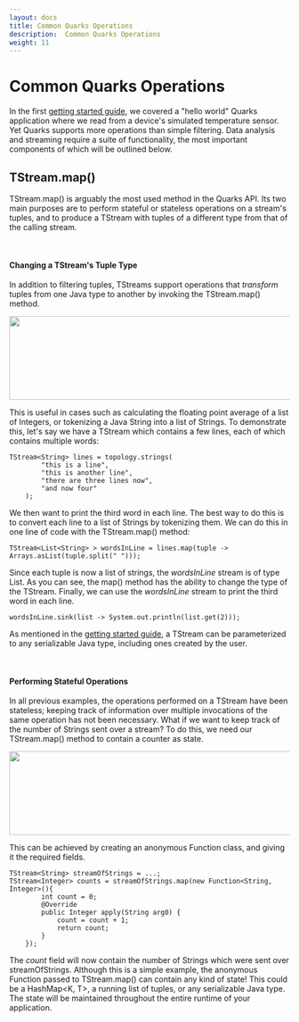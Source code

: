 ```yaml
---
layout: docs
title: Common Quarks Operations
description:  Common Quarks Operations
weight: 11
---
```


# Common Quarks Operations
In the first [getting started guide](../quarks-getting-started), we covered a "hello world" Quarks application where we read from a device's simulated temperature sensor. Yet Quarks supports more operations than simple filtering. Data analysis and streaming require a suite of functionality, the most important components of which will be outlined below.

## TStream.map()
TStream.map() is arguably the most used method in the Quarks API. Its two main purposes are to perform stateful or stateless operations on a stream's tuples, and to produce a TStream with tuples of a different type from that of the calling stream.

<br>

#### Changing a TStream's Tuple Type
In addition to filtering tuples, TStreams support operations that *transform* tuples from one Java type to another by invoking the TStream.map() method.

<img src="../images/Map_Type_Change.jpg" style="width:750px;height:150px;">

This is useful in cases such as calculating the floating point average of a list of Integers, or tokenizing a Java String into a list of Strings. To demonstrate this, let's say we have a TStream which contains a few lines, each of which contains multiple words:

    TStream<String> lines = topology.strings(
            "this is a line",
            "this is another line",
            "there are three lines now",
            "and now four"
        );

We then want to print the third word in each line. The best way to do this is to convert each line to a list of Strings by tokenizing them. We can do this in one line of code with the TStream.map() method:

    TStream<List<String> > wordsInLine = lines.map(tuple -> Arrays.asList(tuple.split(" ")));

Since each tuple is now a list of strings, the *wordsInLine* stream is of type List<String>. As you can see, the map() method has the ability to change the type of the TStream. Finally, we can use the *wordsInLine* stream to print the third word in each line.

    wordsInLine.sink(list -> System.out.println(list.get(2)));

As mentioned in the [getting started guide](../quarks-getting-started), a TStream can be parameterized to any serializable Java type, including ones created by the user.

<br>


#### Performing Stateful Operations

In all previous examples, the operations performed on a TStream have been stateless; keeping track of information over multiple invocations of the same operation has not been necessary. What if we want to keep track of the number of Strings sent over a stream? To do this, we need our TStream.map() method to contain a counter as state.

<img src="../images/Map_Stateful.jpg" style="width:750px;height:150px;">

This can be achieved by creating an anonymous Function class, and giving it the required fields.

	TStream<String> streamOfStrings = ...;
    TStream<Integer> counts = streamOfStrings.map(new Function<String, Integer>(){
            int count = 0;
            @Override
            public Integer apply(String arg0) {
                count = count + 1;
                return count;
            }
        });

The *count* field will now contain the number of Strings which were sent over streamOfStrings. Although this is a simple example, the anonymous Function passed to TStream.map() can contain any kind of state! This could be a HashMap<K, T>, a running list of tuples, or any serializable Java type. The state will be maintained throughout the entire runtime of your application.

<br>
